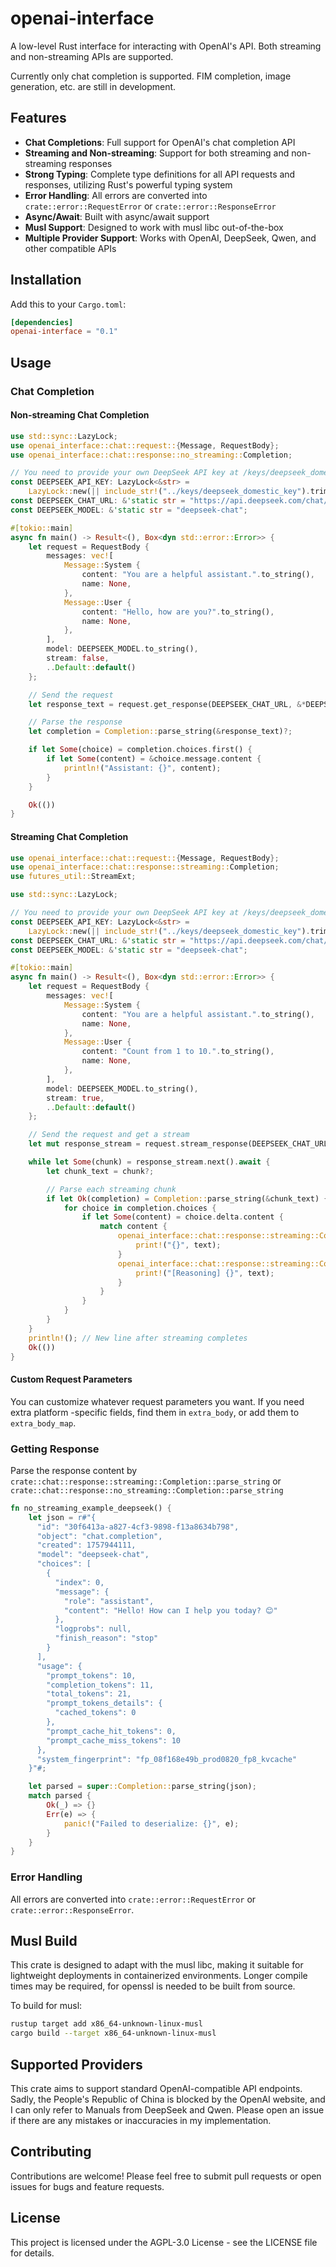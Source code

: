 # openai-interface

A low-level Rust interface for interacting with OpenAI's API. Both streaming
and non-streaming APIs are supported.

Currently only chat completion is supported. FIM completion, image generation,
etc. are still in development.

## Features

- **Chat Completions**: Full support for OpenAI's chat completion API
- **Streaming and Non-streaming**: Support for both streaming and non-streaming responses
- **Strong Typing**: Complete type definitions for all API requests and responses,
  utilizing Rust's powerful typing system
- **Error Handling**: All errors are converted into `crate::error::RequestError` or
  `crate::error::ResponseError`
- **Async/Await**: Built with async/await support
- **Musl Support**: Designed to work with musl libc out-of-the-box
- **Multiple Provider Support**: Works with OpenAI, DeepSeek, Qwen, and other compatible APIs

## Installation

Add this to your `Cargo.toml`:

```toml
[dependencies]
openai-interface = "0.1"
```

## Usage

### Chat Completion

#### Non-streaming Chat Completion

```rust
use std::sync::LazyLock;
use openai_interface::chat::request::{Message, RequestBody};
use openai_interface::chat::response::no_streaming::Completion;

// You need to provide your own DeepSeek API key at /keys/deepseek_domestic_key
const DEEPSEEK_API_KEY: LazyLock<&str> =
    LazyLock::new(|| include_str!("../keys/deepseek_domestic_key").trim());
const DEEPSEEK_CHAT_URL: &'static str = "https://api.deepseek.com/chat/completions";
const DEEPSEEK_MODEL: &'static str = "deepseek-chat";

#[tokio::main]
async fn main() -> Result<(), Box<dyn std::error::Error>> {
    let request = RequestBody {
        messages: vec![
            Message::System {
                content: "You are a helpful assistant.".to_string(),
                name: None,
            },
            Message::User {
                content: "Hello, how are you?".to_string(),
                name: None,
            },
        ],
        model: DEEPSEEK_MODEL.to_string(),
        stream: false,
        ..Default::default()
    };

    // Send the request
    let response_text = request.get_response(DEEPSEEK_CHAT_URL, &*DEEPSEEK_API_KEY).await?;

    // Parse the response
    let completion = Completion::parse_string(&response_text)?;

    if let Some(choice) = completion.choices.first() {
        if let Some(content) = &choice.message.content {
            println!("Assistant: {}", content);
        }
    }

    Ok(())
}
```

#### Streaming Chat Completion

```rust
use openai_interface::chat::request::{Message, RequestBody};
use openai_interface::chat::response::streaming::Completion;
use futures_util::StreamExt;

use std::sync::LazyLock;

// You need to provide your own DeepSeek API key at /keys/deepseek_domestic_key
const DEEPSEEK_API_KEY: LazyLock<&str> =
    LazyLock::new(|| include_str!("../keys/deepseek_domestic_key").trim());
const DEEPSEEK_CHAT_URL: &'static str = "https://api.deepseek.com/chat/completions";
const DEEPSEEK_MODEL: &'static str = "deepseek-chat";

#[tokio::main]
async fn main() -> Result<(), Box<dyn std::error::Error>> {
    let request = RequestBody {
        messages: vec![
            Message::System {
                content: "You are a helpful assistant.".to_string(),
                name: None,
            },
            Message::User {
                content: "Count from 1 to 10.".to_string(),
                name: None,
            },
        ],
        model: DEEPSEEK_MODEL.to_string(),
        stream: true,
        ..Default::default()
    };

    // Send the request and get a stream
    let mut response_stream = request.stream_response(DEEPSEEK_CHAT_URL, *DEEPSEEK_API_KEY).await?;

    while let Some(chunk) = response_stream.next().await {
        let chunk_text = chunk?;

        // Parse each streaming chunk
        if let Ok(completion) = Completion::parse_string(&chunk_text) {
            for choice in completion.choices {
                if let Some(content) = choice.delta.content {
                    match content {
                        openai_interface::chat::response::streaming::CompletionContent::Content(text) => {
                            print!("{}", text);
                        }
                        openai_interface::chat::response::streaming::CompletionContent::ReasoningContent(text) => {
                            print!("[Reasoning] {}", text);
                        }
                    }
                }
            }
        }
    }
    println!(); // New line after streaming completes
    Ok(())
}
```

#### Custom Request Parameters

You can customize whatever request parameters you want. If you need extra platform
-specific fields, find them in `extra_body`, or add them to `extra_body_map`.

### Getting Response

Parse the response content by `crate::chat::response::streaming::Completion::parse_string`
or `crate::chat::response::no_streaming::Completion::parse_string`

```rust
fn no_streaming_example_deepseek() {
    let json = r#"{
      "id": "30f6413a-a827-4cf3-9898-f13a8634b798",
      "object": "chat.completion",
      "created": 1757944111,
      "model": "deepseek-chat",
      "choices": [
        {
          "index": 0,
          "message": {
            "role": "assistant",
            "content": "Hello! How can I help you today? 😊"
          },
          "logprobs": null,
          "finish_reason": "stop"
        }
      ],
      "usage": {
        "prompt_tokens": 10,
        "completion_tokens": 11,
        "total_tokens": 21,
        "prompt_tokens_details": {
          "cached_tokens": 0
        },
        "prompt_cache_hit_tokens": 0,
        "prompt_cache_miss_tokens": 10
      },
      "system_fingerprint": "fp_08f168e49b_prod0820_fp8_kvcache"
    }"#;

    let parsed = super::Completion::parse_string(json);
    match parsed {
        Ok(_) => {}
        Err(e) => {
            panic!("Failed to deserialize: {}", e);
        }
    }
}
```

### Error Handling

All errors are converted into `crate::error::RequestError` or
`crate::error::ResponseError`.

## Musl Build

This crate is designed to adapt with the musl libc, making it suitable for
lightweight deployments in containerized environments. Longer compile times
may be required, for openssl is needed to be built from source.

To build for musl:

```bash
rustup target add x86_64-unknown-linux-musl
cargo build --target x86_64-unknown-linux-musl
```

## Supported Providers

This crate aims to support standard OpenAI-compatible API endpoints. Sadly, the People's
Republic of China is blocked by the OpenAI website, and I can only refer to Manuals from
DeepSeek and Qwen. Please open an issue if there are any mistakes or inaccuracies in my
implementation.

## Contributing

Contributions are welcome! Please feel free to submit pull requests or open issues for bugs and feature requests.

## License

This project is licensed under the AGPL-3.0 License - see the LICENSE file for details.
